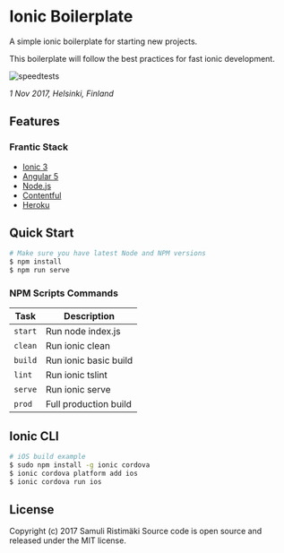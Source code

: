 # Ionic Boilerplate

A simple ionic boilerplate for starting new projects.

This boilerplate will follow the best practices for fast ionic development.

![speedtests](https://raw.githubusercontent.com/samuliristimaki/ionic-boilerplate/master/docs/perf.jpg)

*1 Nov 2017, Helsinki, Finland*

## Features

### Frantic Stack
- [Ionic 3](http://ionicframework.com/)
- [Angular 5](https://angular.io)
- [Node.js](https://nodejs.org/)
- [Contentful](https://www.contentful.com/)
- [Heroku](https://www.heroku.com/)

## Quick Start

```sh
# Make sure you have latest Node and NPM versions
$ npm install
$ npm run serve
```

### NPM Scripts Commands

| Task              | Description                                            |
|-------------------|--------------------------------------------------------|
| `start`           | Run node index.js                                      |
| `clean`           | Run ionic clean                                        |
| `build`           | Run ionic basic build                                  |
| `lint`            | Run ionic tslint                                       |
| `serve`           | Run ionic serve                                        |
| `prod`            | Full production build                                  |

## Ionic CLI

```bash
# iOS build example
$ sudo npm install -g ionic cordova
$ ionic cordova platform add ios
$ ionic cordova run ios
```

## License

Copyright (c) 2017 Samuli Ristimäki
Source code is open source and released under the MIT license.
